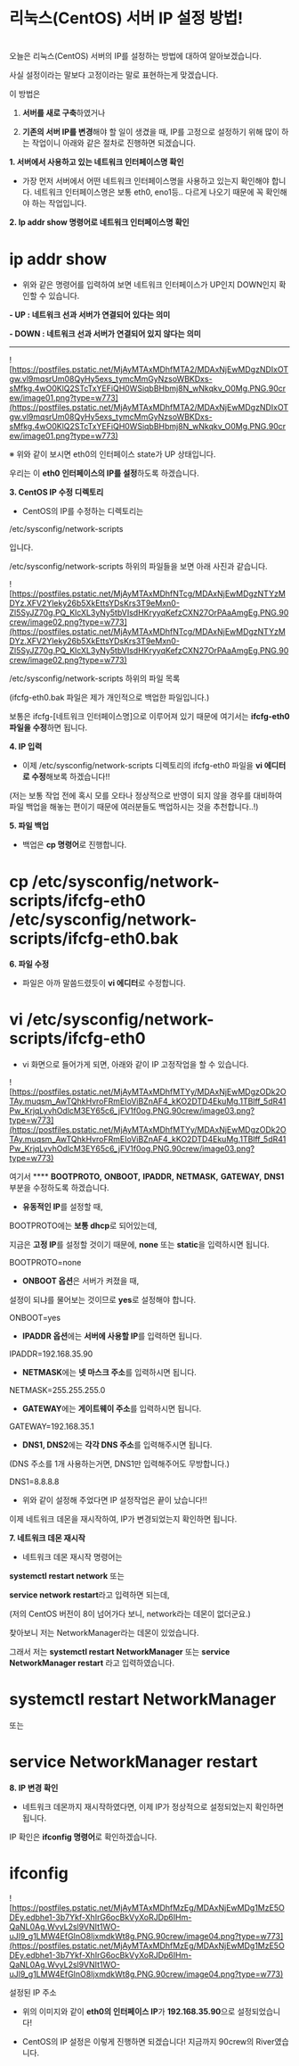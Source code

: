 # 리눅스(CentOS) 서버 IP 설정 방법!

# 

오늘은 리눅스(CentOS) 서버의 IP를 설정하는 방법에 대하여 알아보겠습니다.

사실 설정이라는 말보다 고정이라는 말로 표현하는게 맞겠습니다.

이 방법은

1. **서버를 새로 구축**하였거나

2. **기존의 서버 IP를 변경**해야 할 일이 생겼을 때, IP를 고정으로 설정하기 위해 많이 하는 작업이니 아래와 같은 절차로 진행하면 되겠습니다.

**1. 서버에서 사용하고 있는 네트워크 인터페이스명 확인**

- 가장 먼저 서버에서 어떤 네트워크 인터페이스명을 사용하고 있는지 확인해야 합니다. 네트워크 인터페이스명은 보통 eth0, eno1등.. 다르게 나오기 때문에 꼭 확인해야 하는 작업입니다.

**2. Ip addr show 명령어로 네트워크 인터페이스명 확인**

# ip addr show

- 위와 같은 명령어를 입력하여 보면 네트워크 인터페이스가 UP인지 DOWN인지 확인할 수 있습니다.

**- UP : 네트워크 선과 서버가 연결되어 있다는 의미**

**- DOWN : 네트워크 선과 서버가 연결되어 있지 않다는 의미**

****

![https://postfiles.pstatic.net/MjAyMTAxMDhfMTA2/MDAxNjEwMDgzNDIxOTgw.vl9mqsrUm08QyHy5exs_tymcMmGyNzsoWBKDxs-sMfkg.4wO0KlQ2STcTxYEFiQH0WSiqbBHbmj8N_wNkqkv_O0Mg.PNG.90crew/image01.png?type=w773](https://postfiles.pstatic.net/MjAyMTAxMDhfMTA2/MDAxNjEwMDgzNDIxOTgw.vl9mqsrUm08QyHy5exs_tymcMmGyNzsoWBKDxs-sMfkg.4wO0KlQ2STcTxYEFiQH0WSiqbBHbmj8N_wNkqkv_O0Mg.PNG.90crew/image01.png?type=w773)

※ 위와 같이 보시면 eth0의 인터페이스 state가 UP 상태입니다.

우리는 이 **eth0 인터페이스의 IP를 설정**하도록 하겠습니다.

**3. CentOS IP 수정 디렉토리**

- CentOS의 IP를 수정하는 디렉토리는

/etc/sysconfig/network-scripts

입니다.

/etc/sysconfig/network-scripts 하위의 파일들을 보면 아래 사진과 같습니다.

![https://postfiles.pstatic.net/MjAyMTAxMDhfNTcg/MDAxNjEwMDgzNTYzMDYz.XFV2Yleky26b5XkEttsYDsKrs3T9eMxn0-Zl5SyJZ70g.PQ_KlcXL3yNy5tbVIsdHKryyqKefzCXN27OrPAaAmgEg.PNG.90crew/image02.png?type=w773](https://postfiles.pstatic.net/MjAyMTAxMDhfNTcg/MDAxNjEwMDgzNTYzMDYz.XFV2Yleky26b5XkEttsYDsKrs3T9eMxn0-Zl5SyJZ70g.PQ_KlcXL3yNy5tbVIsdHKryyqKefzCXN27OrPAaAmgEg.PNG.90crew/image02.png?type=w773)

/etc/sysconfig/network-scripts 하위의 파일 목록

(ifcfg-eth0.bak 파일은 제가 개인적으로 백업한 파일입니다.)

보통은 ifcfg-[네트워크 인터페이스명]으로 이루어져 있기 때문에 여기서는 **ifcfg-eth0 파일을 수정**하면 됩니다.

**4. IP 입력**

- 이제 /etc/sysconfig/network-scripts 디렉토리의 ifcfg-eth0 파일을 **vi 에디터로 수정**해보록 하겠습니다!!

(저는 보통 작업 전에 혹시 모를 오타나 정상적으로 반영이 되지 않을 경우를 대비하여 파일 백업을 해놓는 편이기 때문에 여러분들도 백업하시는 것을 추천합니다..!)

**5. 파일 백업**

- 백업은 **cp 명령어**로 진행합니다.

# cp /etc/sysconfig/network-scripts/ifcfg-eth0 /etc/sysconfig/network-scripts/ifcfg-eth0.bak

**6. 파일 수정**

- 파일은 아까 말씀드렸듯이 **vi 에디터**로 수정합니다.

# vi /etc/sysconfig/network-scripts/ifcfg-eth0

- vi 화면으로 들어가게 되면, 아래와 같이 IP 고정작업을 할 수 있습니다.

![https://postfiles.pstatic.net/MjAyMTAxMDhfMTYy/MDAxNjEwMDgzODk2OTAy.muqsm_AwTQhkHvroFRmEIoViBZnAF4_kKO2DTD4EkuMg.1TBlff_5dR41Pw_KrjqLyvhOdlcM3EY65c6_jFV1f0og.PNG.90crew/image03.png?type=w773](https://postfiles.pstatic.net/MjAyMTAxMDhfMTYy/MDAxNjEwMDgzODk2OTAy.muqsm_AwTQhkHvroFRmEIoViBZnAF4_kKO2DTD4EkuMg.1TBlff_5dR41Pw_KrjqLyvhOdlcM3EY65c6_jFV1f0og.PNG.90crew/image03.png?type=w773)

여기서 ****
**BOOTPROTO,** 
**ONBOOT,** 
**IPADDR,** 
**NETMASK,** 
**GATEWAY,** 
**DNS1** 
부분을 수정하도록 하겠습니다.

- **유동적인 IP**를 설정할 때,

BOOTPROTO에는 **보통 dhcp**로 되어있는데,

지금은 **고정 IP**를 설정할 것이기 때문에, **none** 또는 **static**을 입력하시면 됩니다.

BOOTPROTO=none

- **ONBOOT 옵션**은 서버가 켜졌을 때,

설정이 되냐를 물어보는 것이므로 **yes**로 설정해야 합니다.

ONBOOT=yes

- **IPADDR 옵션**에는 **서버에 사용할 IP**를 입력하면 됩니다.

IPADDR=192.168.35.90

- **NETMASK**에는 **넷 마스크 주소**를 입력하시면 됩니다.

NETMASK=255.255.255.0

- **GATEWAY**에는 **게이트웨이 주소**를 입력하시면 됩니다.

GATEWAY=192.168.35.1

- **DNS1, DNS2**에는 **각각 DNS 주소**를 입력해주시면 됩니다.

(DNS 주소를 1개 사용하는거면, DNS1만 입력해주어도 무방합니다.)

DNS1=8.8.8.8

- 위와 같이 설정해 주었다면 IP 설정작업은 끝이 났습니다!!

이제 네트워크 데몬을 재시작하여, IP가 변경되었는지 확인하면 됩니다.

**7. 네트워크 데몬 재시작**

- 네트워크 데몬 재시작 명령어는

**systemctl restart network** 또는

**service network restart**라고 입력하면 되는데,

(저의 CentOS 버전이 8이 넘어가다 보니, network라는 데몬이 없더군요.)

찾아보니 저는 NetworkManager라는 데몬이 있었습니다.

그래서 저는 **systemctl restart NetworkManager** 또는 **service NetworkManager restart** 라고 입력하였습니다.

# systemctl restart NetworkManager

또는

# service NetworkManager restart

**8. IP 변경 확인**

- 네트워크 데몬까지 재시작하였다면, 이제 IP가 정상적으로 설정되었는지 확인하면 됩니다.

IP 확인은 **ifconfig 명령어**로 확인하겠습니다.

# ifconfig

![https://postfiles.pstatic.net/MjAyMTAxMDhfMzEg/MDAxNjEwMDg1MzE5ODEy.edbhe1-3b7Ykf-XhIrG6ocBkVyXoRJDp6IHm-QaNL0Ag.WvyL2sl9VNIt1WO-uJl9_g1LMW4EfGInO8ljxmdkWt8g.PNG.90crew/image04.png?type=w773](https://postfiles.pstatic.net/MjAyMTAxMDhfMzEg/MDAxNjEwMDg1MzE5ODEy.edbhe1-3b7Ykf-XhIrG6ocBkVyXoRJDp6IHm-QaNL0Ag.WvyL2sl9VNIt1WO-uJl9_g1LMW4EfGInO8ljxmdkWt8g.PNG.90crew/image04.png?type=w773)

설정된 IP 주소

- 위의 이미지와 같이 **eth0의 인터페이스 IP**가 **192.168.35.90**으로 설정되었습니다!

- CentOS의 IP 설정은 이렇게 진행하면 되겠습니다! 지금까지 90crew의 River였습니다.
